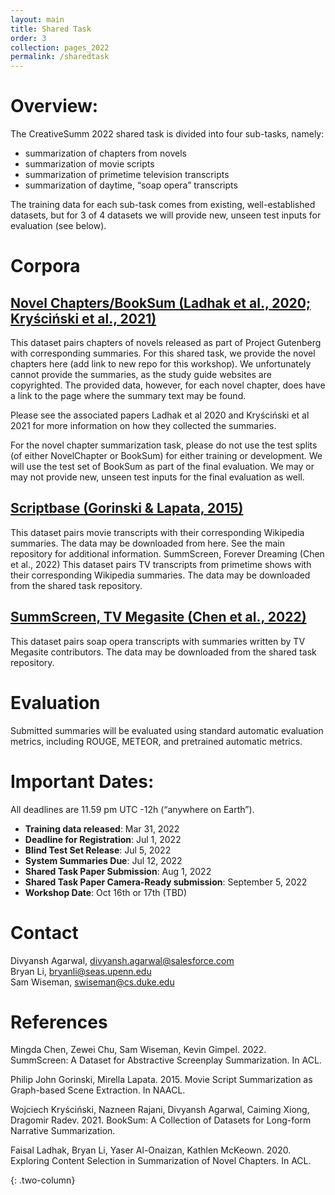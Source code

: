 ```yaml
---
layout: main
title: Shared Task
order: 3
collection: pages_2022
permalink: /sharedtask
---
```



# Overview:
The CreativeSumm 2022 shared task is divided into four sub-tasks, namely:

- summarization of chapters from novels
- summarization of movie scripts
- summarization of primetime television transcripts
- summarization of daytime, “soap opera” transcripts

The training data for each sub-task comes from existing, well-established datasets, but for 3 of 4 datasets we will provide new, unseen test inputs for evaluation (see below).
<br>
# Corpora

## [Novel Chapters/BookSum (Ladhak et al., 2020; Kryściński et al., 2021)](https://aclanthology.org/2020.acl-main.453.pdf)
This dataset pairs chapters of novels released as part of Project Gutenberg with corresponding summaries. For this shared task, we provide the novel chapters here (add link to new repo for this workshop). We unfortunately cannot provide the summaries, as the study guide websites are copyrighted. The provided data, however, for each novel chapter, does have a link to the page where the summary text may be found.

Please see the associated papers Ladhak et al 2020 and Kryściński et al 2021 for more information on how they collected the summaries.

For the novel chapter summarization task, please do not use the test splits (of either NovelChapter or BookSum) for either training or development. We will use the test set of BookSum as part of the final evaluation. We may or may not provide new, unseen test inputs for the final evaluation as well.

## [Scriptbase (Gorinski & Lapata, 2015)](https://aclanthology.org/N15-1113.pdf)
This dataset pairs movie transcripts with their corresponding Wikipedia summaries. The data may be downloaded from here. See the main repository for additional information.
SummScreen, Forever Dreaming (Chen et al., 2022)
This dataset pairs TV transcripts from primetime shows with their corresponding Wikipedia summaries. The data may be downloaded from the shared task repository.

## [SummScreen, TV Megasite (Chen et al., 2022)](https://arxiv.org/pdf/2104.07091.pdf)
This dataset pairs soap opera transcripts with summaries written by TV Megasite contributors. The data may be downloaded from the shared task repository.

# Evaluation
Submitted summaries will be evaluated using standard automatic evaluation metrics, including ROUGE, METEOR, and pretrained automatic metrics.

# Important Dates:
All deadlines are 11.59 pm UTC -12h (“anywhere on Earth”).

- **Training data released**: Mar 31, 2022
- **Deadline for Registration**: Jul 1, 2022
- **Blind Test Set Release**: Jul 5, 2022
- **System Summaries Due**: Jul 12, 2022
- **Shared Task Paper Submission**: Aug 1, 2022
- **Shared Task Paper Camera-Ready submission**: September 5, 2022 
- **Workshop Date**: Oct 16th or 17th (TBD)

# Contact
Divyansh Agarwal, divyansh.agarwal@salesforce.com <br>
Bryan Li, bryanli@seas.upenn.edu  <br>
Sam Wiseman, swiseman@cs.duke.edu

# References
Mingda Chen, Zewei Chu, Sam Wiseman, Kevin Gimpel. 2022. SummScreen: A Dataset for Abstractive Screenplay Summarization. In ACL.

Philip John Gorinski, Mirella Lapata. 2015. Movie Script Summarization as Graph-based Scene Extraction. In NAACL.

Wojciech Kryściński, Nazneen Rajani, Divyansh Agarwal, Caiming Xiong, Dragomir Radev. 2021. BookSum: A Collection of Datasets for Long-form Narrative Summarization. 

Faisal Ladhak, Bryan Li, Yaser Al-Onaizan, Kathlen McKeown. 2020. Exploring Content Selection in Summarization of Novel Chapters. In ACL.

{: .two-column}
